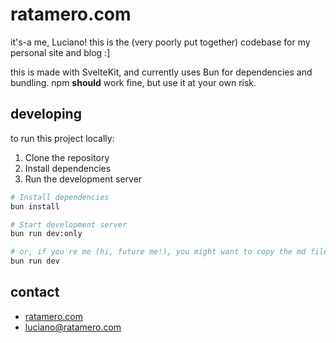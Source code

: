 # ratamero.com

it's-a me, Luciano! this is the (very poorly put together) codebase for my personal site and blog :]

this is made with SvelteKit, and currently uses Bun for dependencies and bundling. npm **should** work fine, but use it at your own risk.

## developing

to run this project locally:

1. Clone the repository
2. Install dependencies
3. Run the development server

```bash
# Install dependencies
bun install

# Start development server
bun run dev:only

# or, if you're me (hi, future me!), you might want to copy the md files directly form Obsidian with
bun run dev
```

## contact

- [ratamero.com](https://ratamero.com)
- [luciano@ratamero.com](mailto:luciano@ratamero.com)
